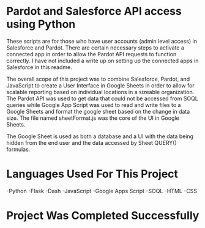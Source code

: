 # Pardot and Salesforce API access using Python
 These scripts are for those who have user accounts (admin level access) in Salesforce and Pardot. There are certain necessary steps to activate a connected app in order to allow the Pardot API requests to function correctly. I have not included a write up on setting up the connected apps in Salesforce in this readme. 

 The overall scope of this project was to combine Salesforce, Pardot, and JavaScript to create a User Interface in Google Sheets in order to allow for scalable reporting based on individual locations in a sizeable organization. The Pardot API was used to get data that could not be accessed from SOQL queries while Google App Script was used to read and write files to a Google Sheets and format the google sheet based on the change in data size. The file named sheetFormat.js was the core of the UI in Google Sheets. 

 The Google Sheet is used as both a database and a UI with the data being hidden from the end user and the data accessed by Sheet QUERY() formulas.

# Languages Used For This Project
-Python
-Flask
-Dash
-JavaScript
-Google Apps Script
-SOQL
-HTML
-CSS
 
# Project Was Completed Successfully
